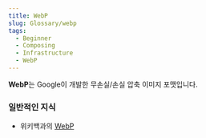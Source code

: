 ```yaml
---
title: WebP
slug: Glossary/webp
tags:
  - Beginner
  - Composing
  - Infrastructure
  - WebP
---
```


**WebP**는 Google이 개발한 무손실/손실 압축 이미지 포맷입니다.

### 일반적인 지식

- 위키백과의 [WebP](https://ko.wikipedia.org/wiki/WebP)
